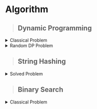 # Algorithm

>## Dynamic Programming

<details markdown = "1"><summary>Classical Problem</summary>
 
  [Problem-01 : DP on Grid](https://pastebin.com/yXdsbtSn/) 

  [Problem-02 (Knapsack) : ](https://atcoder.jp/contests/dp/tasks/dp_d) [My Solution](https://atcoder.jp/contests/dp/submissions/44843831)
  
  [Problem-03 (Tree coloring) :](https://atcoder.jp/contests/dp/tasks/dp_p?lang=en) [My Solution](https://atcoder.jp/contests/dp/submissions/45479281)

  [Problem-04 (LCS) :](https://atcoder.jp/contests/dp/tasks/dp_f?lang=en) [My Solution](https://atcoder.jp/contests/dp/submissions/45485499)

  [Problem-05 (Longest palindromic subsequence) :](https://onlinejudge.org/index.php?option=com_onlinejudge&Itemid=8&page=show_problem&problem=2092)
   [My Solution](https://pastebin.com/aW7HZQ9g)

   [Problem-06 (Coin combination) :](https://cses.fi/problemset/task/1635/) [>>Recursive solution ](https://cses.fi/paste/70f34ecd7b59166b6c86ec/) [>>Iterative Solution](https://cses.fi/paste/554d4bb1fd5726696c870c/)


[Problem-07 (Game) :](https://atcoder.jp/contests/dp/tasks/dp_l) [>>Solution](https://atcoder.jp/contests/dp/submissions/45697711)


 [Problem-08 (candy) :](https://atcoder.jp/contests/dp/tasks/dp_m) [>>My Solution](https://atcoder.jp/contests/dp/submissions/45957131)

 [Problem-09 (LIS+segment tree+co-ordinate compression) :](https://cses.fi/problemset/task/1145) [>>My Solution](https://cses.fi/paste/14efe728903db3246c19fb/)[>>Solution with Binary search](https://cses.fi/paste/ca67fd3322a99abe6c1a6e/)

 [Problem-10 (LIS+Segment tree) :](https://atcoder.jp/contests/dp/tasks/dp_q) [>>My Solution](https://atcoder.jp/contests/dp/submissions/46026528)

 [Problem-11 (Task Schedulling) :](https://cses.fi/problemset/task/1140/) [>>My Solution](https://cses.fi/paste/6c072e640787358f6f894f/)

 [Problem-12 (DP on Tree) :](https://codeforces.com/problemset/problem/1771/D)[>> My Solution](https://codeforces.com/contest/1771/submission/229949125)

 
</details>

<details markdown = "1"><summary>Random DP Problem</summary>

 [Problem-01 (Knapsack Variation) : ](https://codeforces.com/contest/812/problem/B) [My Solution](https://codeforces.com/contest/812/submission/228498928)

 [Problem-02 (DP+DSU) : ](https://codeforces.com/contest/741/problem/B) [My Solution](https://codeforces.com/contest/741/submission/228521967)

 [Problem-03 (knapsack) :](https://codeforces.com/contest/225/problem/C)[My Solution](https://codeforces.com/contest/225/submission/229642302)

 [Problem-04 (knapsack) :](https://codeforces.com/contest/1829/problem/H)[My Solution](https://codeforces.com/contest/1829/submission/229644568)

 [Problem-05 (knapsack) :](https://codeforces.com/contest/1856/problem/E1)[My Solution](https://codeforces.com/contest/1856/submission/229957861)
 
 
 </details>

 >## String Hashing

<details markdown = "1"><summary>Solved Problem</summary>

[Problem-01 (Longest Common Substring) :](https://acm.timus.ru/problem.aspx?space=1&num=1517) [>> My Solution](https://pastebin.com/V7HF5sit)

[Problem-02 (Pattern Matching) :](https://cses.fi/problemset/task/1753/) [>> My Solution](https://cses.fi/paste/7e1b1cf11ea2a6ce71aae5/)

[Problem-03 (Divisors of string) :](https://cses.fi/problemset/task/1733/)[>> My Solution](https://cses.fi/paste/9a97782d2fb7cafb7228e7/)

[Problem-04 (Cyclic Rotation) :](https://codeforces.com/contest/727/problem/E)[>>My Solution](https://codeforces.com/contest/727/submission/229781852)

[Problem-05 (Longest Common Prefix) :](https://www.codechef.com/problems/INSQ15_A)[ >> My Solution](https://www.codechef.com/viewsolution/1027294076)

[Problem-06 (Substring Counting):](https://cses.fi/problemset/task/2106/) [>> My Solution](https://cses.fi/paste/a61a997a1abc29aa728dfa/)


</details>
 
>## Binary Search
<details markdown = "1"><summary>Classical Problem</summary>
 
 [Problem-01:](https://codeforces.com/contest/1878/problem/E) [>>My Solution](https://codeforces.com/contest/1878/submission/225456730)
</details>
